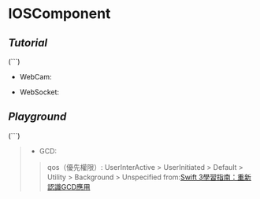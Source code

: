 # IOSComponent

## *Tutorial*
(```)
- WebCam: 

- WebSocket:


## *Playground*
(```)
> - GCD: 
>>    qos（優先權限）: UserInterActive > UserInitiated > Default > Utility > Background > Unspecified
>>    from:[Swift 3學習指南：重新認識GCD應用](https://www.appcoda.com.tw/grand-central-dispatch/)    
